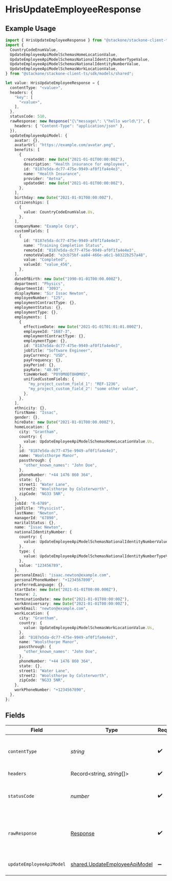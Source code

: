 # HrisUpdateEmployeeResponse

## Example Usage

```typescript
import { HrisUpdateEmployeeResponse } from "@stackone/stackone-client-ts/sdk/models/operations";
import {
  CountryCodeEnumValue,
  UpdateEmployeeApiModelSchemasHomeLocationValue,
  UpdateEmployeeApiModelSchemasNationalIdentityNumberTypeValue,
  UpdateEmployeeApiModelSchemasNationalIdentityNumberValue,
  UpdateEmployeeApiModelSchemasWorkLocationValue,
} from "@stackone/stackone-client-ts/sdk/models/shared";

let value: HrisUpdateEmployeeResponse = {
  contentType: "<value>",
  headers: {
    "key": [
      "<value>",
    ],
  },
  statusCode: 510,
  rawResponse: new Response("{\"message\": \"hello world\"}", {
    headers: { "Content-Type": "application/json" },
  }),
  updateEmployeeApiModel: {
    avatar: {},
    avatarUrl: "https://example.com/avatar.png",
    benefits: [
      {
        createdAt: new Date("2021-01-01T00:00:00Z"),
        description: "Health insurance for employees",
        id: "8187e5da-dc77-475e-9949-af0f1fa4e4e3",
        name: "Health Insurance",
        provider: "Aetna",
        updatedAt: new Date("2021-01-01T00:00:00Z"),
      },
    ],
    birthday: new Date("2021-01-01T00:00:00Z"),
    citizenships: [
      {
        value: CountryCodeEnumValue.Us,
      },
    ],
    companyName: "Example Corp",
    customFields: [
      {
        id: "8187e5da-dc77-475e-9949-af0f1fa4e4e3",
        name: "Training Completion Status",
        remoteId: "8187e5da-dc77-475e-9949-af0f1fa4e4e3",
        remoteValueId: "e3cb75bf-aa84-466e-a6c1-b8322b257a48",
        value: "Completed",
        valueId: "value_456",
      },
    ],
    dateOfBirth: new Date("1990-01-01T00:00.000Z"),
    department: "Physics",
    departmentId: "3093",
    displayName: "Sir Issac Newton",
    employeeNumber: "125",
    employmentContractType: {},
    employmentStatus: {},
    employmentType: {},
    employments: [
      {
        effectiveDate: new Date("2021-01-01T01:01:01.000Z"),
        employeeId: "1687-3",
        employmentContractType: {},
        employmentType: {},
        id: "8187e5da-dc77-475e-9949-af0f1fa4e4e3",
        jobTitle: "Software Engineer",
        payCurrency: "USD",
        payFrequency: {},
        payPeriod: {},
        payRate: "40.00",
        timeWorked: "P0Y0M0DT8H0M0S",
        unifiedCustomFields: {
          "my_project_custom_field_1": "REF-1236",
          "my_project_custom_field_2": "some other value",
        },
      },
    ],
    ethnicity: {},
    firstName: "Issac",
    gender: {},
    hireDate: new Date("2021-01-01T00:00.000Z"),
    homeLocation: {
      city: "Grantham",
      country: {
        value: UpdateEmployeeApiModelSchemasHomeLocationValue.Us,
      },
      id: "8187e5da-dc77-475e-9949-af0f1fa4e4e3",
      name: "Woolsthorpe Manor",
      passthrough: {
        "other_known_names": "John Doe",
      },
      phoneNumber: "+44 1476 860 364",
      state: {},
      street1: "Water Lane",
      street2: "Woolsthorpe by Colsterworth",
      zipCode: "NG33 5NR",
    },
    jobId: "R-6789",
    jobTitle: "Physicist",
    lastName: "Newton",
    managerId: "67890",
    maritalStatus: {},
    name: "Issac Newton",
    nationalIdentityNumber: {
      country: {
        value: UpdateEmployeeApiModelSchemasNationalIdentityNumberValue.Us,
      },
      type: {
        value: UpdateEmployeeApiModelSchemasNationalIdentityNumberTypeValue.Ssn,
      },
      value: "123456789",
    },
    personalEmail: "isaac.newton@example.com",
    personalPhoneNumber: "+1234567890",
    preferredLanguage: {},
    startDate: new Date("2021-01-01T00:00.000Z"),
    tenure: 2,
    terminationDate: new Date("2021-01-01T00:00:00Z"),
    workAnniversary: new Date("2021-01-01T00:00:00Z"),
    workEmail: "newton@example.com",
    workLocation: {
      city: "Grantham",
      country: {
        value: UpdateEmployeeApiModelSchemasWorkLocationValue.Us,
      },
      id: "8187e5da-dc77-475e-9949-af0f1fa4e4e3",
      name: "Woolsthorpe Manor",
      passthrough: {
        "other_known_names": "John Doe",
      },
      phoneNumber: "+44 1476 860 364",
      state: {},
      street1: "Water Lane",
      street2: "Woolsthorpe by Colsterworth",
      zipCode: "NG33 5NR",
    },
    workPhoneNumber: "+1234567890",
  },
};
```

## Fields

| Field                                                                                 | Type                                                                                  | Required                                                                              | Description                                                                           |
| ------------------------------------------------------------------------------------- | ------------------------------------------------------------------------------------- | ------------------------------------------------------------------------------------- | ------------------------------------------------------------------------------------- |
| `contentType`                                                                         | *string*                                                                              | :heavy_check_mark:                                                                    | HTTP response content type for this operation                                         |
| `headers`                                                                             | Record<string, *string*[]>                                                            | :heavy_check_mark:                                                                    | N/A                                                                                   |
| `statusCode`                                                                          | *number*                                                                              | :heavy_check_mark:                                                                    | HTTP response status code for this operation                                          |
| `rawResponse`                                                                         | [Response](https://developer.mozilla.org/en-US/docs/Web/API/Response)                 | :heavy_check_mark:                                                                    | Raw HTTP response; suitable for custom response parsing                               |
| `updateEmployeeApiModel`                                                              | [shared.UpdateEmployeeApiModel](../../../sdk/models/shared/updateemployeeapimodel.md) | :heavy_minus_sign:                                                                    | Record updated successfully                                                           |